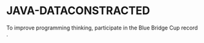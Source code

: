 # JAVA-DATACONSTRACTED
To improve programming thinking, participate in the Blue Bridge Cup record .
